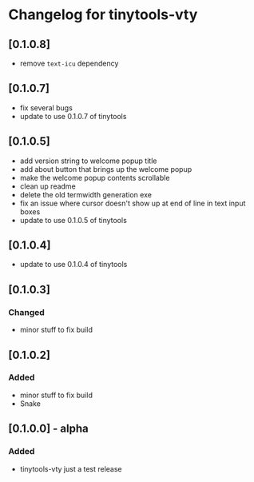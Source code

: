 # Changelog for tinytools-vty

## [0.1.0.8]
- remove `text-icu` dependency

## [0.1.0.7]
- fix several bugs
- update to use 0.1.0.7 of tinytools

## [0.1.0.5]
- add version string to welcome popup title
- add about button that brings up the welcome popup
- make the welcome popup contents scrollable
- clean up readme
- delete the old termwidth generation exe
- fix an issue where cursor doesn't show up at end of line in text input boxes
- update to use 0.1.0.5 of tinytools

## [0.1.0.4]
- update to use 0.1.0.4 of tinytools

## [0.1.0.3]
### Changed
- minor stuff to fix build

## [0.1.0.2]
### Added
- minor stuff to fix build
- Snake

## [0.1.0.0] - alpha
### Added
- tinytools-vty just a test release
